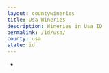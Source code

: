 ```yaml
---
layout: countywineries
title: Usa Wineries
description: Wineries in Usa ID
permalink: /id/usa/
county: usa
state: id
---
```

-

